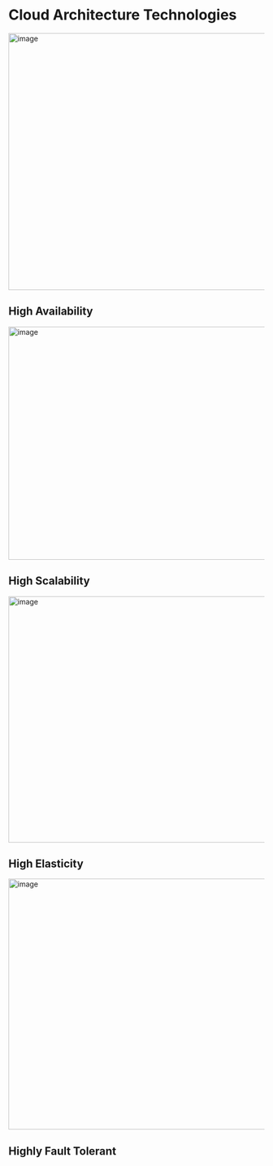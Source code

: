 # Cloud Architecture Technologies

<img width="737" height="506" alt="image" src="https://github.com/user-attachments/assets/40d1dbb0-b7a2-48bc-bc1e-c49a9421908a" />



## High Availability

<img width="833" height="459" alt="image" src="https://github.com/user-attachments/assets/0072d77f-99f9-4086-9435-7dd53f2d71a2" />


## High Scalability

<img width="647" height="485" alt="image" src="https://github.com/user-attachments/assets/52c67b9c-c04f-4c7a-a2d1-cd8beae7b61e" />


## High Elasticity

<img width="845" height="494" alt="image" src="https://github.com/user-attachments/assets/2a88bb9b-1bd5-48de-9b8a-5f41bb107955" />


## Highly Fault Tolerant


